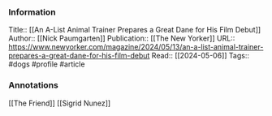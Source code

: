 
### Information
Title:: [[An A-List Animal Trainer Prepares a Great Dane for His Film Debut]]
Author:: [[Nick Paumgarten]]
Publication:: [[The New Yorker]]
URL:: https://www.newyorker.com/magazine/2024/05/13/an-a-list-animal-trainer-prepares-a-great-dane-for-his-film-debut
Read:: [[2024-05-06]]
Tags:: #dogs #profile 
#article

### Annotations
[[The Friend]]
[[Sigrid Nunez]]